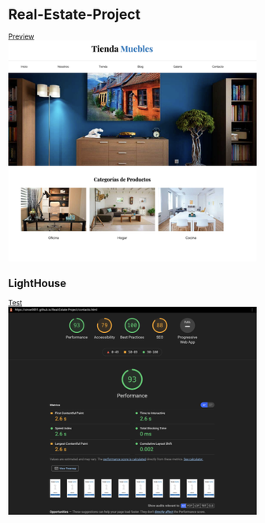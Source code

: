 # Real-Estate-Project
[Preview](https://sinoe9891.github.io/Real-Estate-Project/)
![alt text](https://github.com/sinoe9891/Real-Estate-Project/blob/main/img/home.png)
## LightHouse
[Test](https://googlechrome.github.io/lighthouse/viewer/?psiurl=https%3A%2F%2Fsinoe9891.github.io%2FReal-Estate-Project%2Fcontacto.html&strategy=mobile&category=performance&category=accessibility&category=best-practices&category=seo&category=pwa&utm_source=lh-chrome-ext)
![alt text](https://github.com/sinoe9891/Real-Estate-Project/blob/main/img/lighthouse.png)
